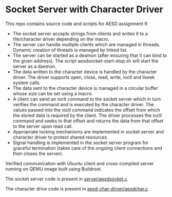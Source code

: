 # Socket Server with Character Driver
This repo contains source code and scripts for AESD assignment 9

- The socket server accepts strings from clients and writes it to a file/character driver depending on the macro.
- The server can handle multiple clients which are managed in threads. Dynamic creation of threads is managed by linked list.
- The server can be started as a deamon (after ensuring that it can bind to the given address). The script aesdsocket-start-stop.sh will start the server as a daemon.
- The data written to the character device is handled by the character driver. The driver supports open, close, read, write, ioctl and llseek system calls.
- The data sent to the character device is managed in a circular buffer whose size can be set using a macro.
- A client can send an ioctl command to the socket server which in turn verifies the command and is executed by the character driver. The values passed into the ioctl command indicates the offset from which the stored data is required by the client. The driver processes the ioctl command and seeks to that offset and returns the data from that offset to the server upon read call.
- Appropriate locking mechanisms are implemented in socket server and character driver to protect shared resources.
- Signal handling is implemented in the socket server program for graceful termination (takes care of the ongoing client connections and then closes the server).

Verified communication with Ubuntu client and cross-compiled server running on QEMU image built using Buildroot.

The socket server code is present in [server/aesdsocket.c](https://github.com/MohitRane8/ECEN-5013-Advanced-Embedded-Software-Development-Assignments/blob/MohitRane8_assignment9_submission/server/aesdsocket.c).

The character drive code is present in [aesd-char-driver/aesdchar.c](https://github.com/MohitRane8/ECEN-5013-Advanced-Embedded-Software-Development-Assignments/blob/MohitRane8_assignment9_submission/aesd-char-driver/aesdchar.c)

